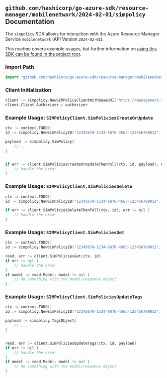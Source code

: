 
## `github.com/hashicorp/go-azure-sdk/resource-manager/mobilenetwork/2024-02-01/simpolicy` Documentation

The `simpolicy` SDK allows for interaction with the Azure Resource Manager Service `mobilenetwork` (API Version `2024-02-01`).

This readme covers example usages, but further information on [using this SDK can be found in the project root](https://github.com/hashicorp/go-azure-sdk/tree/main/docs).

### Import Path

```go
import "github.com/hashicorp/go-azure-sdk/resource-manager/mobilenetwork/2024-02-01/simpolicy"
```


### Client Initialization

```go
client := simpolicy.NewSIMPolicyClientWithBaseURI("https://management.azure.com")
client.Client.Authorizer = authorizer
```


### Example Usage: `SIMPolicyClient.SimPoliciesCreateOrUpdate`

```go
ctx := context.TODO()
id := simpolicy.NewSimPolicyID("12345678-1234-9876-4563-123456789012", "example-resource-group", "mobileNetworkValue", "simPolicyValue")

payload := simpolicy.SimPolicy{
	// ...
}


if err := client.SimPoliciesCreateOrUpdateThenPoll(ctx, id, payload); err != nil {
	// handle the error
}
```


### Example Usage: `SIMPolicyClient.SimPoliciesDelete`

```go
ctx := context.TODO()
id := simpolicy.NewSimPolicyID("12345678-1234-9876-4563-123456789012", "example-resource-group", "mobileNetworkValue", "simPolicyValue")

if err := client.SimPoliciesDeleteThenPoll(ctx, id); err != nil {
	// handle the error
}
```


### Example Usage: `SIMPolicyClient.SimPoliciesGet`

```go
ctx := context.TODO()
id := simpolicy.NewSimPolicyID("12345678-1234-9876-4563-123456789012", "example-resource-group", "mobileNetworkValue", "simPolicyValue")

read, err := client.SimPoliciesGet(ctx, id)
if err != nil {
	// handle the error
}
if model := read.Model; model != nil {
	// do something with the model/response object
}
```


### Example Usage: `SIMPolicyClient.SimPoliciesUpdateTags`

```go
ctx := context.TODO()
id := simpolicy.NewSimPolicyID("12345678-1234-9876-4563-123456789012", "example-resource-group", "mobileNetworkValue", "simPolicyValue")

payload := simpolicy.TagsObject{
	// ...
}


read, err := client.SimPoliciesUpdateTags(ctx, id, payload)
if err != nil {
	// handle the error
}
if model := read.Model; model != nil {
	// do something with the model/response object
}
```
